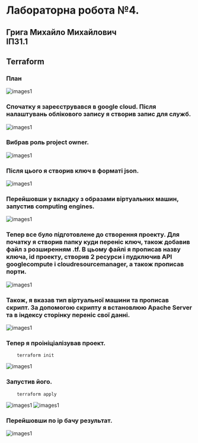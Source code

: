 #  Лабораторна робота №4.
## Грига Михайло Михайлович <br> ІПЗ1.1
## Terraform
### План

![images1](screenshot/scr0.png)

### Спочатку я зареєструвався в google cloud. Після налаштувань облікового запису я створив запис для служб.

![images1](screenshot/scr1.png)

### Вибрав роль project owner.

![images1](screenshot/scr2.png)

### Після цього я створив ключ в форматі json.

![images1](screenshot/scr3.png)

### Перейшовши у вкладку з образами віртуальних машин, запустив computing engines.

![images1](screenshot/scr4.png)

### Тепер все було підготовлене до створення проекту. Для початку я створив папку куди переніс ключ, також добавив файл з розширенням .tf. В цьому файлі я прописав назву ключа, id проекту, створив 2 ресурси і пудключив АРІ googlecompute i cloudresourcemanager, а також прописав порти.

![images1](screenshot/scr5.png)

### Також, я вказав тип віртуальної машини та прописав скрипт. За допомогою скрипту я встановлюю Apache Server та в індексу сторінку переніс свої данні.

![images1](screenshot/scr6.png)

### Тепер я проініціалізував проект.
```
    terraform init
```

![images1](screenshot/scr7.png)

### Запустив його.
```
    terraform apply
```

![images1](screenshot/scr8.png)
![images1](screenshot/scr9.png)

### Перейшовши по ip бачу результат.

![images1](screenshot/scr10.png)
